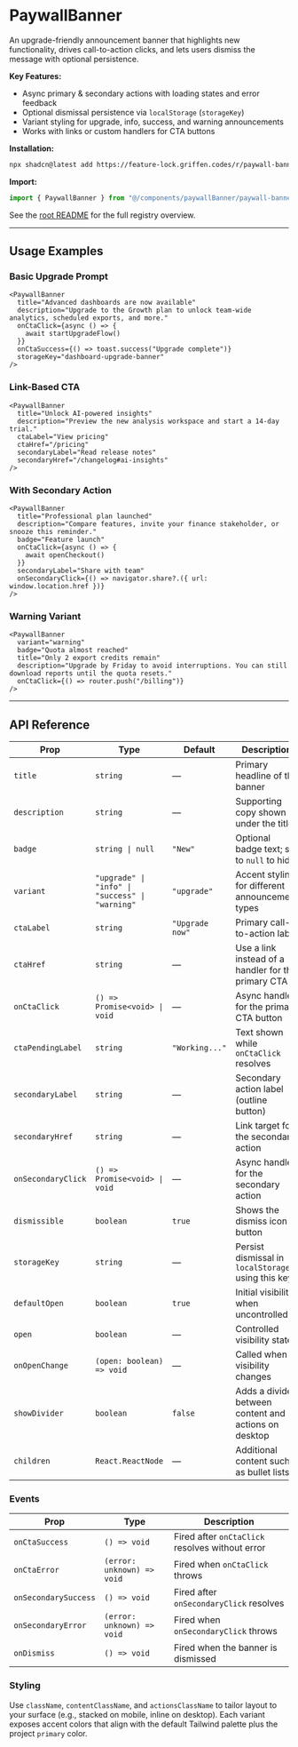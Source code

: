 # PaywallBanner

An upgrade-friendly announcement banner that highlights new functionality, drives call-to-action clicks, and lets users dismiss the message with optional persistence.

**Key Features:**
- Async primary & secondary actions with loading states and error feedback
- Optional dismissal persistence via `localStorage` (`storageKey`)
- Variant styling for upgrade, info, success, and warning announcements
- Works with links or custom handlers for CTA buttons

**Installation:**
```bash
npx shadcn@latest add https://feature-lock.griffen.codes/r/paywall-banner
```

**Import:**
```typescript
import { PaywallBanner } from "@/components/paywallBanner/paywall-banner"
```

See the [root README](../../README.md) for the full registry overview.

---

## Usage Examples

### Basic Upgrade Prompt

```tsx
<PaywallBanner
  title="Advanced dashboards are now available"
  description="Upgrade to the Growth plan to unlock team-wide analytics, scheduled exports, and more."
  onCtaClick={async () => {
    await startUpgradeFlow()
  }}
  onCtaSuccess={() => toast.success("Upgrade complete")}
  storageKey="dashboard-upgrade-banner"
/>
```

### Link-Based CTA

```tsx
<PaywallBanner
  title="Unlock AI-powered insights"
  description="Preview the new analysis workspace and start a 14-day trial."
  ctaLabel="View pricing"
  ctaHref="/pricing"
  secondaryLabel="Read release notes"
  secondaryHref="/changelog#ai-insights"
/>
```

### With Secondary Action

```tsx
<PaywallBanner
  title="Professional plan launched"
  description="Compare features, invite your finance stakeholder, or snooze this reminder."
  badge="Feature launch"
  onCtaClick={async () => {
    await openCheckout()
  }}
  secondaryLabel="Share with team"
  onSecondaryClick={() => navigator.share?.({ url: window.location.href })}
/>
```

### Warning Variant

```tsx
<PaywallBanner
  variant="warning"
  badge="Quota almost reached"
  title="Only 2 export credits remain"
  description="Upgrade by Friday to avoid interruptions. You can still download reports until the quota resets."
  onCtaClick={() => router.push("/billing")}
/>
```

---

## API Reference

| Prop | Type | Default | Description |
|------|------|---------|-------------|
| `title` | `string` | — | Primary headline of the banner |
| `description` | `string` | — | Supporting copy shown under the title |
| `badge` | `string \| null` | `"New"` | Optional badge text; set to `null` to hide |
| `variant` | `"upgrade" \| "info" \| "success" \| "warning"` | `"upgrade"` | Accent styling for different announcement types |
| `ctaLabel` | `string` | `"Upgrade now"` | Primary call-to-action label |
| `ctaHref` | `string` | — | Use a link instead of a handler for the primary CTA |
| `onCtaClick` | `() => Promise<void> \| void` | — | Async handler for the primary CTA button |
| `ctaPendingLabel` | `string` | `"Working..."` | Text shown while `onCtaClick` resolves |
| `secondaryLabel` | `string` | — | Secondary action label (outline button) |
| `secondaryHref` | `string` | — | Link target for the secondary action |
| `onSecondaryClick` | `() => Promise<void> \| void` | — | Async handler for the secondary action |
| `dismissible` | `boolean` | `true` | Shows the dismiss icon button |
| `storageKey` | `string` | — | Persist dismissal in `localStorage` using this key |
| `defaultOpen` | `boolean` | `true` | Initial visibility when uncontrolled |
| `open` | `boolean` | — | Controlled visibility state |
| `onOpenChange` | `(open: boolean) => void` | — | Called when visibility changes |
| `showDivider` | `boolean` | `false` | Adds a divider between content and actions on desktop |
| `children` | `React.ReactNode` | — | Additional content such as bullet lists |

### Events

| Prop | Type | Description |
|------|------|-------------|
| `onCtaSuccess` | `() => void` | Fired after `onCtaClick` resolves without error |
| `onCtaError` | `(error: unknown) => void` | Fired when `onCtaClick` throws |
| `onSecondarySuccess` | `() => void` | Fired after `onSecondaryClick` resolves |
| `onSecondaryError` | `(error: unknown) => void` | Fired when `onSecondaryClick` throws |
| `onDismiss` | `() => void` | Fired when the banner is dismissed |

### Styling

Use `className`, `contentClassName`, and `actionsClassName` to tailor layout to your surface (e.g., stacked on mobile, inline on desktop). Each variant exposes accent colors that align with the default Tailwind palette plus the project `primary` color.
